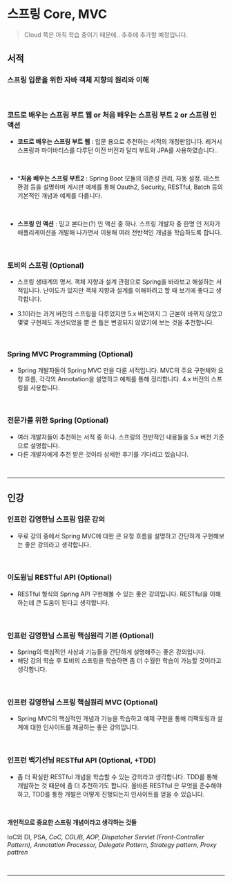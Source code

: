 
# 스프링 Core, MVC


> Cloud 쪽은 아직 학습 중이기 때문에.. 추후에 추가할 예정입니다.

## 서적

### 스프링 입문을 위한 자바 객체 지향의 원리와 이해

<br/>

### 코드로 배우는 스프링 부트 웹 or 처음 배우는 스프링 부트 2 or 스프링 인 액션

- **코드로 배우는 스프링 부트 웹** : 입문 용으로 추천하는 서적의 개정판입니다. 레거시 스프링과 마이바티스를 다루던 이전 버전과 달리 부트와 JPA를 사용하였습니다..

<br/>

- ***처음 배우는 스프링 부트2** : Spring Boot 모듈의 의존성 관리, 자동 설정. 테스트 환경 등을 설명하며 게시판 예제를 통해 Oauth2, Security, RESTful, Batch 등의 기본적인 개념과 예제를 다룹니다.

<br/>

- **스프링 인 액션** : 믿고 본다는(?) 인 액션 중 하나. 스프링 개발자 중 한명 인 저자가 애플리케이션을 개발해 나가면서 이용해 여러 전반적인 개념을 학습하도록 합니다.

<br/>

### 토비의 스프링 (Optional)

- 스프링 생태계의 명서. 객체 지향과 설계 관점으로 Spring을 바라보고 해설하는 서적입니다. 난이도가 있지만 객체 지향과 설계를 이해하려고 할 때 보기에 좋다고 생각합니다.
  
- 3.1이라는 과거 버전의 스프링을 다루었지만 5.x 버전까지 그 근본이 바뀌지 않았고 몇몇 구현체도 개선되었을 뿐 큰 틀은 변경되지 않았기에 보는 것을 추천합니다.

<br/>

### Spring MVC Programming (Optional)

- Spring 개발자들이 Spring MVC 만을 다룬 서적입니다. MVC의 주요 구현체와 요청 흐름, 각각의 Annotation을 설명하고 예제를 통해 정리합니다. 4.x 버전의 스프링을 사용합니다.

<br/>

### 전문가를 위한 Spring (Optional)

- 여러 개발자들이 추천하는 서적 중 하나. 스프링의 전반적인 내용들을 5.x 버전 기준으로 설명합니다.
- 다른 개발자에게 추천 받은 것이라 상세한 후기를 기다리고 있습니다.

<br/>

---

## 인강

### 인프런 김영한님 스프링 입문 강의

- 무료 강의 중에서 Spring MVC에 대한 큰 요청 흐름을 설명하고 간단하게 구현해보는 좋은 강의라고 생각합니다.

<br/>

### 이도원님 RESTful API (Optional)

- RESTful 형식의 Spring API 구현해볼 수 있는 좋은 강의입니다. RESTful을 이해하는데 큰 도움이 된다고 생각합니다.

<br/>

### 인프런 김영한님 스프링 핵심원리 기본 (Optional)

- Spring의 핵심적인 사상과 기능들을 간단하게 설명해주는 좋은 강의입니다.
- 해당 강의 학습 후 토비의 스프링을 학습하면 좀 더 수월한 학습이 가능할 것이라고 생각합니다.

<br/>

### 인프런 김영한님 스프링 핵심원리 MVC (Optional)

- Spring MVC의 핵심적인 개념과 기능을 학습하고 예제 구현을 통해 리팩토링과 설계에 대한 인사이트를 제공하는 좋은 강의입니다.

<br/>

### 인프런 백기선님 RESTful API (Optional, +TDD)

- 좀 더 확실한 RESTful 개념을 학습할 수 있는 강의라고 생각합니다. TDD를 통해 개발하는 것 때문에 좀 더 추천하기도 합니다. 올바른 RESTful 은 무엇을 준수해야하고, TDD를 통한 개발은 어떻게 진행되는지 인사이트를 얻을 수 있습니다.

<br/>

**개인적으로 중요한 스프링 개념이라고 생각하는 것들**

IoC와 DI, PSA, *CoC, CGLIB, AOP, Dispatcher Servlet (Front-Controller Pattern), Annotation Processor, Delegate Pattern,  Strategy pattern, Proxy pattren*

<br/>

---